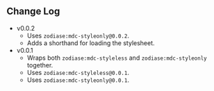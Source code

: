Change Log
------------------------------------------------------------------------------
* v0.0.2
    * Uses `zodiase:mdc-styleonly@0.0.2`.
    * Adds a shorthand for loading the stylesheet.
* v0.0.1
    * Wraps both `zodiase:mdc-styleless` and `zodiase:mdc-styleonly` together.
    * Uses `zodiase:mdc-styleless@0.0.1`.
    * Uses `zodiase:mdc-styleonly@0.0.1`.
